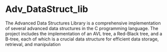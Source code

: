 # Adv_DataStruct_lib
The Advanced Data Structures Library is a comprehensive implementation of several advanced data structures in the C programming language. The project includes the implementation of an AVL tree, a Red-Black tree, and a B-tree, each of which is a crucial data structure for efficient data storage, retrieval, and manipulation
